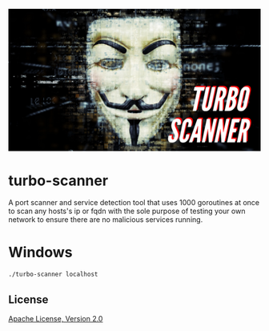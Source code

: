 ![image](https://github.com/mytechnotalent/turbo-scanner/blob/main/turbo-scanner.png?raw=true)

# turbo-scanner
A port scanner and service detection tool that uses 1000 goroutines at once to scan any hosts's ip or fqdn with the sole purpose of testing your own network to ensure there are no malicious services running.

# Windows
```bash
./turbo-scanner localhost
```

## License
[Apache License, Version 2.0](https://www.apache.org/licenses/LICENSE-2.0)
